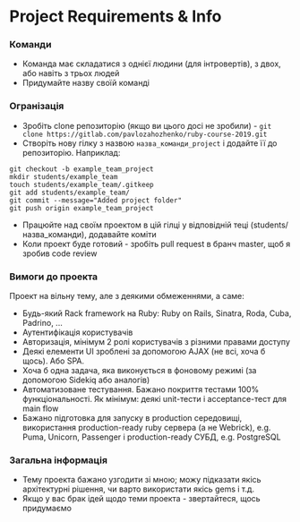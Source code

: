 # Project Requirements & Info

### Команди 
* Команда має складатися з однієї людини (для інтровертів), з двох, або навіть з трьох людей
* Придумайте назву своїй команді

### Огранізація
* Зробіть clone репозиторію (якщо ви цього досі не зробили) - `git clone https://gitlab.com/pavlozahozhenko/ruby-course-2019.git`
* Створіть нову гілку з назвою `назва_команди_project` і додайте її до репозиторію. Наприклад:
```
git checkout -b example_team_project
mkdir students/example_team
touch students/example_team/.gitkeep
git add students/example_team/
git commit --message="Added project folder"
git push origin example_team_project
```
* Працюйте над своїм проектом в цій гілці у відповідній теці (students/назва_команди), додавайте коміти
* Коли проект буде готовий - зробіть pull request в бранч master, щоб я зробив code review

### Вимоги до проекта
Проект на вільну тему, але з деякими обмеженнями, а саме:

* Будь-який Rack framework на Ruby: Ruby on Rails, Sinatra, Roda, Cuba, Padrino, ...
* Аутентифікація користувачів
* Авторизація, мінімум 2 ролі користувачів з різними правами доступу
* Деякі елементи UI зроблені за допомогою AJAX (не всі, хоча б щось). Або SPA.
* Хоча б одна задача, яка виконується в фоновому режимі (за допомогою Sidekiq або аналогів)
* Автоматизоване тестування. Бажано покриття тестами 100% функціональності. Як мінімум: деякі unit-тести і acceptance-тест для main flow
* Бажано підготовка для запуску в production середовищі, використання production-ready ruby сервера (а не Webrick), e.g. Puma, Unicorn, Passenger і production-ready СУБД, e.g. PostgreSQL

### Загальна інформація
* Тему проекта бажано узгодити зі мною; можу підказати якісь архітектурні рішення, чи варто використати якісь gems і т.д.
* Якщо у вас брак ідей щодо теми проекта - звертайтеся, щось придумаємо
